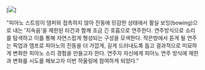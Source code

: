
[<img src="img/howling_jiyeonkim_pic.png">]<br>

"피아노 스트링이 댐퍼와 접촉하지 않아 진동에 민감한 상태에서 활실 보잉(bowing)으로 내는 '지속음'을 제한된 타건과 함께 조금 긴 호흡으로 연주한다. 연주방식으로 소리를 탐색하고 이를 통해 자연스럽게 형성되는 구성을 모색한다. 작은방에서 듣게 될 연주는 픽업과 앰프로 피아노의 진동을 더 가깝게, 길게 드러내도록 돕고 결과적으로 미묘하게 변화한 피아노 소리 경험을 만들고자 한다. 연주자 자신에게 피아노 연주 방식에 제한과 변화를 시도를 해보고자 이번 하울링에 참여하게 되었다." 


